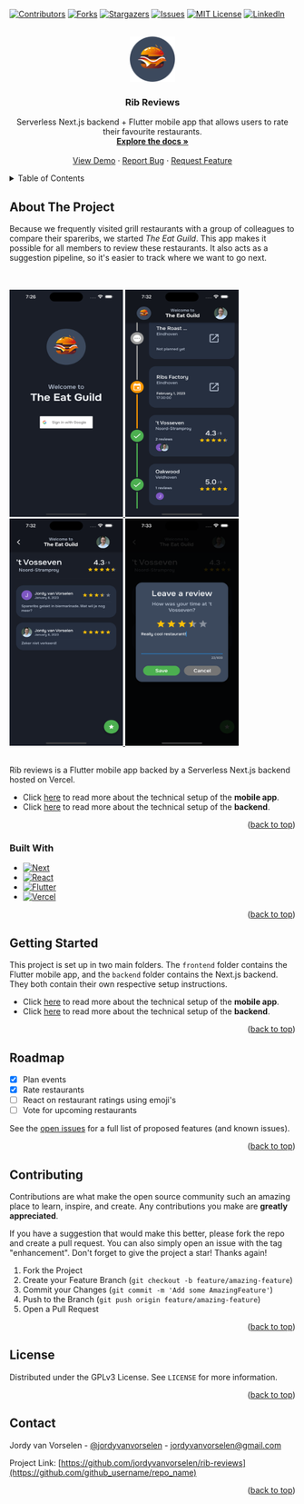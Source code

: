 <a name="readme-top"></a>

[![Contributors][contributors-shield]][contributors-url]
[![Forks][forks-shield]][forks-url]
[![Stargazers][stars-shield]][stars-url]
[![Issues][issues-shield]][issues-url]
[![MIT License][license-shield]][license-url]
[![LinkedIn][linkedin-shield]][linkedin-url]

<!-- PROJECT LOGO -->
<br />
<div align="center">
  <a href="https://github.com/jordyvanvorselen/rib-reviews">
    <img src="frontend/assets/images/logo.png" alt="Logo" width="80" height="80">
  </a>

<h3 align="center">Rib Reviews</h3>

  <p align="center">
    Serverless Next.js backend + Flutter mobile app that allows users to rate their favourite restaurants.
    <br />
    <a href="https://github.com/jordyvanvorselen/rib-reviews"><strong>Explore the docs »</strong></a>
    <br />
    <br />
    <a href="https://github.com/jordyvanvorselen/rib-reviews">View Demo</a>
    ·
    <a href="https://github.com/jordyvanvorselen/rib-reviews/issues">Report Bug</a>
    ·
    <a href="https://github.com/jordyvanvorselen/rib-reviews/issues">Request Feature</a>
  </p>
</div>

<!-- TABLE OF CONTENTS -->
<details>
  <summary>Table of Contents</summary>
  <ol>
    <li>
      <a href="#about-the-project">About The Project</a>
      <ul>
        <li><a href="#built-with">Built With</a></li>
      </ul>
    </li>
    <li><a href="#getting-started">Getting Started</a></li>
    <li><a href="#usage">Usage</a></li>
    <li><a href="#roadmap">Roadmap</a></li>
    <li><a href="#contributing">Contributing</a></li>
    <li><a href="#license">License</a></li>
    <li><a href="#contact">Contact</a></li>
  </ol>
</details>

<!-- ABOUT THE PROJECT -->

## About The Project

Because we frequently visited grill restaurants with a group of colleagues to compare their spareribs, we started _The Eat Guild_. This app makes it possible for all members to review these restaurants. It also acts as a suggestion pipeline, so it's easier to track where we want to go next.

<a href="https://github.com/jordyvanvorselen/rib-reviews">
  <br>
  <br>
  <img src="screenshots/login.png" alt="Login screenshot" width="200" height="400">
  <img src="screenshots/timeline.png" alt="Timeline screenshot" width="200" height="400">
  <img src="screenshots/reviews.png" alt="Reviews screenshot" width="200" height="400">
  <img src="screenshots/review_alert.png" alt="Review alert screenshot" width="200" height="400">
  <br>
  <br>
</a>

Rib reviews is a Flutter mobile app backed by a Serverless Next.js backend hosted on Vercel.

- Click [here](./frontend/README.md) to read more about the technical setup of the **mobile app**.
- Click [here](./backend/README.md) to read more about the technical setup of the **backend**.

<p align="right">(<a href="#readme-top">back to top</a>)</p>

### Built With

- [![Next][next.js]][next-url]
- [![React][react.js]][react-url]
- [![Flutter][flutter]][flutter-url]
- [![Vercel][vercel]][vercel-url]

<p align="right">(<a href="#readme-top">back to top</a>)</p>

<!-- GETTING STARTED -->

## Getting Started

This project is set up in two main folders. The `frontend` folder contains the Flutter mobile app, and the `backend` folder contains the Next.js backend. They both contain their own respective setup instructions.

- Click [here](./frontend/README.md) to read more about the technical setup of the **mobile app**.
- Click [here](./backend/README.md) to read more about the technical setup of the **backend**.

<p align="right">(<a href="#readme-top">back to top</a>)</p>

<!-- ROADMAP -->

## Roadmap

- [x] Plan events
- [x] Rate restaurants
- [ ] React on restaurant ratings using emoji's
- [ ] Vote for upcoming restaurants

See the [open issues](https://github.com/jordyvanvorselen/rib-reviews/issues) for a full list of proposed features (and known issues).

<p align="right">(<a href="#readme-top">back to top</a>)</p>

<!-- CONTRIBUTING -->

## Contributing

Contributions are what make the open source community such an amazing place to learn, inspire, and create. Any contributions you make are **greatly appreciated**.

If you have a suggestion that would make this better, please fork the repo and create a pull request. You can also simply open an issue with the tag "enhancement".
Don't forget to give the project a star! Thanks again!

1. Fork the Project
2. Create your Feature Branch (`git checkout -b feature/amazing-feature`)
3. Commit your Changes (`git commit -m 'Add some AmazingFeature'`)
4. Push to the Branch (`git push origin feature/amazing-feature`)
5. Open a Pull Request

<p align="right">(<a href="#readme-top">back to top</a>)</p>

<!-- LICENSE -->

## License

Distributed under the GPLv3 License. See `LICENSE` for more information.

<p align="right">(<a href="#readme-top">back to top</a>)</p>

<!-- CONTACT -->

## Contact

Jordy van Vorselen - [@jordyvanvorselen](https://twitter.com/jordyvanvorselen) - jordyvanvorselen@gmail.com

Project Link: [https://github.com/jordyvanvorselen/rib-reviews](https://github.com/github_username/repo_name)

<p align="right">(<a href="#readme-top">back to top</a>)</p>

<!-- MARKDOWN LINKS & IMAGES -->
<!-- https://www.markdownguide.org/basic-syntax/#reference-style-links -->

[contributors-shield]: https://img.shields.io/github/contributors/jordyvanvorselen/rib-reviews.svg?style=for-the-badge
[contributors-url]: https://github.com/jordyvanvorselen/rib-reviews/graphs/contributors
[forks-shield]: https://img.shields.io/github/forks/jordyvanvorselen/rib-reviews.svg?style=for-the-badge
[forks-url]: https://github.com/jordyvanvorselen/rib-reviews/network/members
[stars-shield]: https://img.shields.io/github/stars/jordyvanvorselen/rib-reviews.svg?style=for-the-badge
[stars-url]: https://github.com/jordyvanvorselen/rib-reviews/stargazers
[issues-shield]: https://img.shields.io/github/issues/jordyvanvorselen/rib-reviews.svg?style=for-the-badge
[issues-url]: https://github.com/jordyvanvorselen/rib-reviews/issues
[license-shield]: https://img.shields.io/github/license/jordyvanvorselen/rib-reviews.svg?style=for-the-badge
[license-url]: https://github.com/jordyvanvorselen/rib-reviews/blob/master/LICENSE
[linkedin-shield]: https://img.shields.io/badge/-LinkedIn-black.svg?style=for-the-badge&logo=linkedin&colorB=555
[linkedin-url]: https://linkedin.com/in/jordy-van-vorselen
[next.js]: https://img.shields.io/badge/next.js-000000?style=for-the-badge&logo=nextdotjs&logoColor=white
[next-url]: https://nextjs.org/
[react.js]: https://img.shields.io/badge/React-20232A?style=for-the-badge&logo=react&logoColor=61DAFB
[react-url]: https://reactjs.org/
[flutter]: https://img.shields.io/badge/flutter-000000?style=for-the-badge&logo=flutter&logoColor=blue
[flutter-url]: https://flutter.dev/
[vercel]: https://img.shields.io/badge/vercel-000000?style=for-the-badge&logo=vercel&logoColor=white
[vercel-url]: https://vercel.com/

